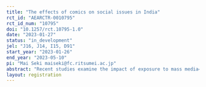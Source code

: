 ```yaml
---
title: "The effects of comics on social issues in India"
rct_id: "AEARCTR-0010795"
rct_id_num: "10795"
doi: "10.1257/rct.10795-1.0"
date: "2023-01-27"
status: "in_development"
jel: "J16, J14, I15, D91"
start_year: "2023-01-26"
end_year: "2023-05-10"
pi: "Mai Seki maiseki@fc.ritsumei.ac.jp"
abstract: "Recent studies examine the impact of exposure to mass media—such as the TV programs that incorporate educational elements into an entertainment program (i.e., edutainment)—on individuals’ attitudes to and awareness of social issues in their country, such as gender issues. In this study, we conduct a field experiment in India to evaluate the impact of providing/delivering Japanese comics with pro-social messages on the attitude to the issues of gender, discrimination against people with disabilities, and public health."
layout: registration
---
```


